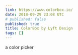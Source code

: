 ```yaml
---
link: https://www.colorbox.io/
date: 2018-09-29 23:08 UTC
# published: false
published: true
title: ColorBox by Lyft Design
tags: []
---
```


a color picker
